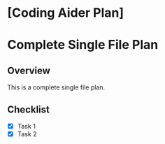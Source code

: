 # [Coding Aider Plan]

# Complete Single File Plan

## Overview
This is a complete single file plan.

## Checklist
- [x] Task 1
- [x] Task 2
